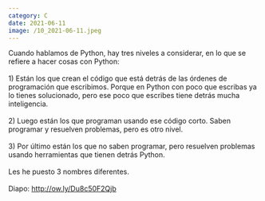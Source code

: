 ```yaml
--- 
category: C 
date: 2021-06-11 
image: /10_2021-06-11.jpeg 
--- 
```


Cuando hablamos de Python, hay tres niveles a considerar, en lo que se refiere a hacer cosas con Python:<br><br>1) Están los que crean el código que está detrás de las órdenes de programación que escribimos. Porque en Python con poco que escribas ya lo tienes solucionado, pero ese poco que escribes tiene detrás mucha inteligencia.<br><br>2) Luego están los que programan usando ese código corto. Saben programar y resuelven problemas, pero es otro nivel. <br><br>3) Por último están los que no saben programar, pero resuelven problemas usando herramientas que tienen detrás Python. <br><br>Les he puesto 3 nombres diferentes.<br><br>Diapo: http://ow.ly/Du8c50F2Qjb